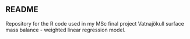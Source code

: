 ## README

Repository for the R code used in my MSc final project Vatnajökull surface mass balance - weighted linear regression model.